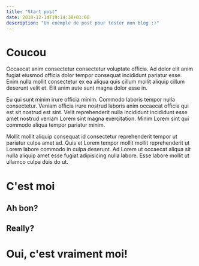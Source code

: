 ```yaml
---
title: "Start post"
date: 2018-12-14T19:14:38+01:00
description: "Un exemple de post pour tester mon blog :)"
---
```


# Coucou

Occaecat anim consectetur consectetur voluptate officia. Ad dolor elit anim fugiat eiusmod officia dolor tempor consequat incididunt pariatur esse. Enim nulla mollit consectetur ex ea aliqua quis cillum mollit aliquip cillum deserunt velit et. Elit anim aute sunt magna dolor esse in.

Eu qui sunt minim irure officia minim. Commodo laboris tempor nulla consectetur. Veniam officia irure nostrud laboris anim occaecat officia qui est sit nostrud est sint. Velit reprehenderit nulla incididunt incididunt esse amet nostrud veniam Lorem sint magna exercitation. Minim Lorem sint qui commodo aliqua tempor pariatur minim.

Mollit mollit aliquip consequat id consectetur reprehenderit tempor ut pariatur culpa amet ad. Quis et Lorem tempor mollit mollit reprehenderit ut Lorem labore commodo in culpa deserunt. Ad Lorem ut occaecat aliqua sit nulla aliquip amet esse fugiat adipisicing nulla labore. Esse labore mollit ut ullamco culpa duis do ut.

# C'est moi

## Ah bon?

## Really?

# Oui, c'est vraiment moi!